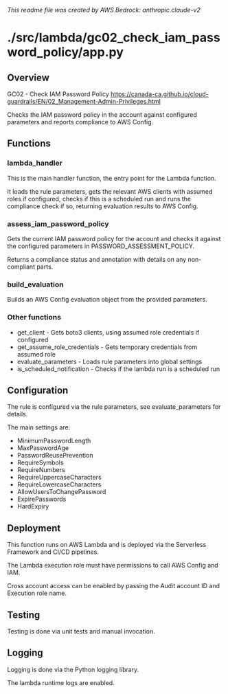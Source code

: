*This readme file was created by AWS Bedrock: anthropic.claude-v2*

# ./src/lambda/gc02_check_iam_password_policy/app.py

## Overview

GC02 - Check IAM Password Policy
https://canada-ca.github.io/cloud-guardrails/EN/02_Management-Admin-Privileges.html

Checks the IAM password policy in the account against configured parameters and reports compliance to AWS Config.

## Functions

### lambda_handler

This is the main handler function, the entry point for the Lambda function.

It loads the rule parameters, gets the relevant AWS clients with assumed roles if configured, checks if this is a scheduled run and runs the compliance check if so, returning evaluation results to AWS Config.

### assess_iam_password_policy

Gets the current IAM password policy for the account and checks it against the configured parameters in PASSWORD_ASSESSMENT_POLICY.

Returns a compliance status and annotation with details on any non-compliant parts.

### build_evaluation

Builds an AWS Config evaluation object from the provided parameters.

### Other functions

* get_client - Gets boto3 clients, using assumed role credentials if configured
* get_assume_role_credentials - Gets temporary credentials from assumed role
* evaluate_parameters - Loads rule parameters into global settings
* is_scheduled_notification - Checks if the lambda run is a scheduled run

## Configuration

The rule is configured via the rule parameters, see evaluate_parameters for details.

The main settings are:

* MinimumPasswordLength 
* MaxPasswordAge
* PasswordReusePrevention
* RequireSymbols
* RequireNumbers
* RequireUppercaseCharacters
* RequireLowercaseCharacters
* AllowUsersToChangePassword
* ExpirePasswords
* HardExpiry

## Deployment

This function runs on AWS Lambda and is deployed via the Serverless Framework and CI/CD pipelines.

The Lambda execution role must have permissions to call AWS Config and IAM.

Cross account access can be enabled by passing the Audit account ID and Execution role name.

## Testing

Testing is done via unit tests and manual invocation.

## Logging

Logging is done via the Python logging library.

The lambda runtime logs are enabled.
